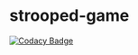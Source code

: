 # strooped-game
[![Codacy Badge](https://api.codacy.com/project/badge/Grade/41463a42d7f44de98c6aedab7c274073)](https://app.codacy.com/gh/Strooped/strooped-game?utm_source=github.com&utm_medium=referral&utm_content=Strooped/strooped-game&utm_campaign=Badge_Grade_Dashboard)